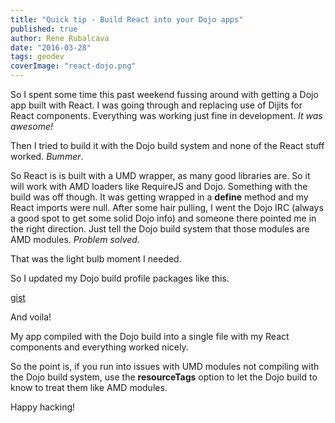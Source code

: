 ```yaml
---
title: "Quick tip - Build React into your Dojo apps"
published: true
author: Rene Rubalcava
date: "2016-03-28"
tags: geodev
coverImage: "react-dojo.png"
---
```


So I spent some time this past weekend fussing around with getting a Dojo app built with React. I was going through and replacing use of Dijits for React components. Everything was working just fine in development. _It was awesome!_

Then I tried to build it with the Dojo build system and none of the React stuff worked. _Bummer_.

So React is is built with a UMD wrapper, as many good libraries are. So it will work with AMD loaders like RequireJS and Dojo. Something with the build was off though. It was getting wrapped in a **define** method and my React imports were null. After some hair pulling, I went the Dojo IRC (always a good spot to get some solid Dojo info) and someone there pointed me in the right direction. Just tell the Dojo build system that those modules are AMD modules. _Problem solved._

That was the light bulb moment I needed.

So I updated my Dojo build profile packages like this.

[gist](https://gist.github.com/odoe/0aea204315c2f568e693.js)

And voila!

My app compiled with the Dojo build into a single file with my React components and everything worked nicely.

So the point is, if you run into issues with UMD modules not compiling with the Dojo build system, use the **resourceTags** option to let the Dojo build to know to treat them like AMD modules.

Happy hacking!
